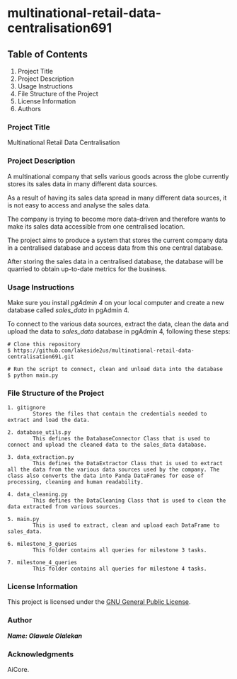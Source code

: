 # multinational-retail-data-centralisation691

## Table of Contents

1. Project Title
2. Project Description
3. Usage Instructions
4. File Structure of the Project
5. License Information
6. Authors

### Project Title

Multinational Retail Data Centralisation

### Project Description

A multinational company that sells various goods across the globe currently stores its sales data in many different data sources.

As a result of having its sales data spread in many different data sources, it is not easy to access and analyse the sales data.

The company is trying to become more data-driven and therefore wants to make its sales data accessible from one centralised location.

The project aims to produce a system that stores the current company data in a centralised database and access data from this one central database.

After storing the sales data in a centralised database, the database will be quarried to obtain up-to-date metrics for the business.

### Usage Instructions

Make sure you install *pgAdmin 4* on your local computer and create a new database called *sales_data* in pgAdmin 4.

To connect to the various data sources, extract the data, clean the data and upload the data to *sales_data* database in pgAdmin 4, following these steps:

```
# Clone this repository
$ https://github.com/lakeside2us/multinational-retail-data-centralisation691.git

# Run the script to connect, clean and unload data into the database
$ python main.py 
```

### File Structure of the Project

```dotnetcli
1. gitignore
        Stores the files that contain the credentials needed to extract and load the data.

2. database_utils.py
        This defines the DatabaseConnector Class that is used to connect and upload the cleaned data to the sales_data database.

3. data_extraction.py
        This defines the DataExtractor Class that is used to extract all the data from the various data sources used by the company. The class also converts the data into Panda DataFrames for ease of processing, cleaning and human readability.

4. data_cleaning.py
        This defines the DataCleaning Class that is used to clean the data extracted from various sources.

5. main.py
        This is used to extract, clean and upload each DataFrame to sales_data.

6. milestone_3_queries
        This folder contains all queries for milestone 3 tasks.

7. milestone_4_queries
        This folder contains all queries for milestone 4 tasks.

``````



### License Information

This project is licensed under the [GNU General Public License](https://www.gnu.org/licenses/gpl-3.0.en.html).

### Author

***Name: Olawale Olalekan***

### Acknowledgments

AiCore.